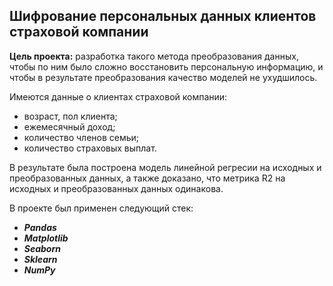 








## Шифрование персональных данных клиентов страховой компании

**Цель проекта:** разработка такого метода преобразования данных, чтобы по ним было сложно восстановить персональную информацию, и чтобы в результате преобразования качество моделей не ухудшилось.

Имеются данные о клиентах страховой компании:

* возраст, пол клиента;
* ежемесячный доход;
* количество членов семьи;
* количество страховых выплат.

В результате была построена модель линейной регресии на исходных и преобразованных данных, а также доказано, что метрика R2 на исходных и преобразованных данных одинакова.

В проекте был применен следующий стек:
* **_Pandas_**
* **_Matplotlib_**
* **_Seaborn_**
* **_Sklearn_**
* **_NumPy_**
